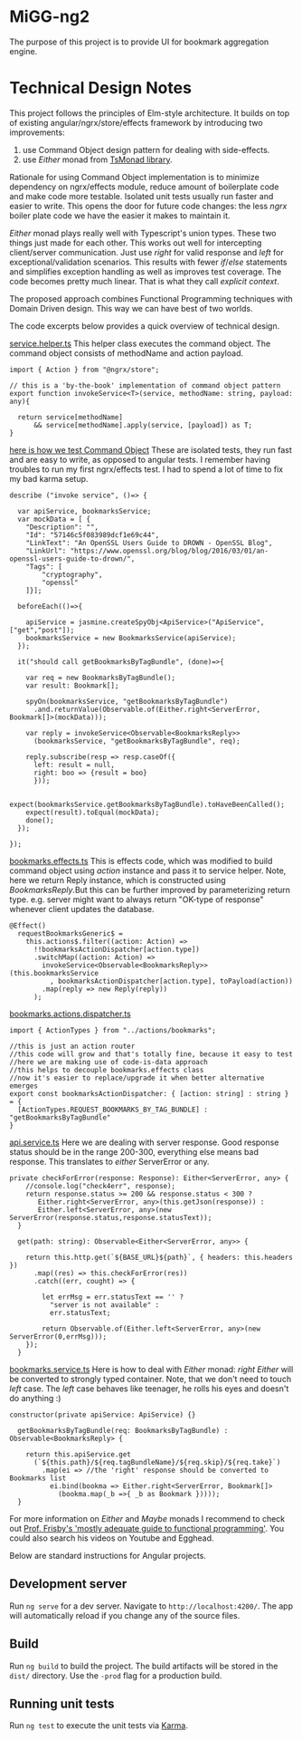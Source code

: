 # MiGG-ng2

The purpose of this project is to provide UI for bookmark aggregation engine. 

# Technical Design Notes

This project follows the principles of Elm-style architecture. It builds on top of existing angular/ngrx/store/effects framework by introducing two improvements:

1. use Command Object design pattern for dealing with side-effects. 
2. use _Either_ monad from [TsMonad library](https://github.com/cbowdon/TsMonad).

Rationale for using Command Object implementation is to minimize dependency on ngrx/effects module, reduce amount of  boilerplate code and make code more testable. Isolated unit tests usually run faster and easier to write. This opens the door for future code changes: the less _ngrx_ boiler plate code we have the easier it makes to maintain it.  

_Either_ monad plays really well with Typescript's union types. These two things just made for each other. This works out well for intercepting client/server communication. Just use _right_ for valid response and _left_ for exceptional/validation scenarios. This results with fewer _if_/_else_ statements and simplifies exception handling as well as improves test coverage. The code becomes pretty much linear. That is what they call *explicit context*. 

The proposed approach combines Functional Programming techniques with Domain Driven design. This way we can have best of two worlds.

The code excerpts below provides a quick overview of technical design.

[service.helper.ts](https://github.com/usametov/MiGG-ng2/blob/master/src/app/states/effects/service.helper.ts)
This helper class executes the command object.
The command object consists of methodName and action payload.

```
import { Action } from "@ngrx/store";

// this is a 'by-the-book' implementation of command object pattern
export function invokeService<T>(service, methodName: string, payload: any){

  return service[methodName] 
      && service[methodName].apply(service, [payload]) as T;
}
```

[here is how we test Command Object](https://github.com/usametov/MiGG-ng2/blob/master/src/app/states/effects/service.helper.spec.ts)
These are isolated tests, they run fast and are easy to write, as opposed to angular tests. I remember having troubles to run my first ngrx/effects test. I had to spend a lot of time to fix my bad karma setup.  
```
describe ("invoke service", ()=> {

  var apiService, bookmarksService;
  var mockData = [ {                    
    "Description": "",
    "Id": "57146c5f083989dcf1e69c44",
    "LinkText": "An OpenSSL Users Guide to DROWN - OpenSSL Blog",
    "LinkUrl": "https://www.openssl.org/blog/blog/2016/03/01/an-openssl-users-guide-to-drown/",
    "Tags": [
        "cryptography",
        "openssl"
    ]}];

  beforeEach(()=>{
    
    apiService = jasmine.createSpyObj<ApiService>("ApiService", ["get","post"]);
    bookmarksService = new BookmarksService(apiService);
  });

  it("should call getBookmarksByTagBundle", (done)=>{

    var req = new BookmarksByTagBundle();
    var result: Bookmark[];
    
    spyOn(bookmarksService, "getBookmarksByTagBundle")
      .and.returnValue(Observable.of(Either.right<ServerError, Bookmark[]>(mockData)));

    var reply = invokeService<Observable<BookmarksReply>>
      (bookmarksService, "getBookmarksByTagBundle", req);

    reply.subscribe(resp => resp.caseOf({
      left: result = null,
      right: boo => {result = boo}
      }));

    expect(bookmarksService.getBookmarksByTagBundle).toHaveBeenCalled();
    expect(result).toEqual(mockData);
    done();
  });  

});
```
[bookmarks.effects.ts](https://github.com/usametov/MiGG-ng2/blob/master/src/app/states/effects/bookmarks.effects.ts)
This is effects code, which was modified to build command object using _action_ instance and pass it to service helper. Note, here we return Reply instance, which is constructed using _BookmarksReply_.But this can be further improved by parameterizing return type. e.g. server might want to always return "OK-type of response" whenever client updates the database.        
```
@Effect()
  requestBookmarksGeneric$ = 
    this.actions$.filter((action: Action) => 
      !!bookmarksActionDispatcher[action.type])
      .switchMap((action: Action) => 
        invokeService<Observable<BookmarksReply>>(this.bookmarksService
          , bookmarksActionDispatcher[action.type], toPayload(action))
        .map(reply => new Reply(reply))
      );
```

[bookmarks.actions.dispatcher.ts](https://github.com/usametov/MiGG-ng2/blob/master/src/app/states/effects/bookmarks.actions.dispatcher.ts)
```
import { ActionTypes } from "../actions/bookmarks"; 

//this is just an action router
//this code will grow and that's totally fine, because it easy to test
//here we are making use of code-is-data approach
//this helps to decouple bookmarks.effects class
//now it's easier to replace/upgrade it when better alternative emerges 
export const bookmarksActionDispatcher: { [action: string] : string } = {
  [ActionTypes.REQUEST_BOOKMARKS_BY_TAG_BUNDLE] : "getBookmarksByTagBundle"
}
```

[api.service.ts](https://github.com/usametov/MiGG-ng2/blob/master/src/app/services/api.service.ts)
Here we are dealing with server response. Good response status should be in the range 200-300, everything else means bad response. This translates to _either_ ServerError or any.
```
private checkForError(response: Response): Either<ServerError, any> {
    //console.log("check4err", response);    
    return response.status >= 200 && response.status < 300 ? 
       Either.right<ServerError, any>(this.getJson(response)) :
       Either.left<ServerError, any>(new ServerError(response.status,response.statusText));          
  }
  
  get(path: string): Observable<Either<ServerError, any>> {
    
    return this.http.get(`${BASE_URL}${path}`, { headers: this.headers })
      .map((res) => this.checkForError(res))
      .catch((err, cought) => {

        let errMsg = err.statusText == '' ? 
          "server is not available" :
          err.statusText;

        return Observable.of(Either.left<ServerError, any>(new ServerError(0,errMsg)));        
    });
  }
```
[bookmarks.service.ts](https://github.com/usametov/MiGG-ng2/blob/master/src/app/services/bookmarks.service.ts)
Here is how to deal with _Either_ monad:
_right_ _Either_ will be converted to strongly typed container.
Note, that we don't need to touch _left_ case.
The _left_ case behaves like teenager, he rolls his eyes and doesn't do anything :)  
```
constructor(private apiService: ApiService) {}

  getBookmarksByTagBundle(req: BookmarksByTagBundle) : Observable<BookmarksReply> {
                                
    return this.apiService.get
      (`${this.path}/${req.tagBundleName}/${req.skip}/${req.take}`)
        .map(ei => //the 'right' response should be converted to Bookmarks list
          ei.bind(bookma => Either.right<ServerError, Bookmark[]>
            (bookma.map(_b =>{ _b as Bookmark }))));              
  }
```

For more information on _Either_ and _Maybe_ monads I recommend to check out [Prof. Frisby's 'mostly adequate guide to functional programming'](https://github.com/MostlyAdequate/mostly-adequate-guide/). You could also search  his videos on Youtube and Egghead.



Below are standard instructions for Angular projects.

## Development server

Run `ng serve` for a dev server. Navigate to `http://localhost:4200/`. The app will automatically reload if you change any of the source files.

## Build

Run `ng build` to build the project. The build artifacts will be stored in the `dist/` directory. Use the `-prod` flag for a production build.

## Running unit tests

Run `ng test` to execute the unit tests via [Karma](https://karma-runner.github.io).


